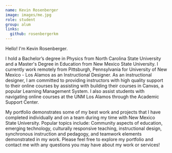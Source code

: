 ```yaml
---
name: Kevin Rosenberger
image: images/me.jpg
role: student
group: alum
links:
  github: rosenbergerkm
---
```

Hello! I'm Kevin Rosenberger.

I hold a Bachelor’s degree in Physics from North Carolina State University and a Master's Degree in Education from New Mexico State University. I currently work remotely from Pittsburgh, Pennsylvania for University of New Mexico - Los Alamos as an Instructional Designer. As an instructional designer, I am committed to providing instructors with high quality support to their online courses by assisting with building their courses in Canvas, a popular Learning Management System. I also assist students with navigating online courses at the UNM Los Alamos through the Academic Support Center.

My portfolio demonstrates some of my best work and projects that I have completed individually and on a team during my time with New Mexico State University. Popular topics include: Community aspects of education, emerging technology, culturally responsive teaching, instructional design, synchronous instruction and pedagogy, and teamwork elements demonstrated in my work. Please feel free to explore my portfolio and contact me with any questions you may have about my work or services!
